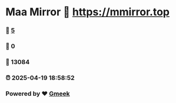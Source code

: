 # Maa Mirror :link: https://mmirror.top 
### :page_facing_up: [5](https://mmirror.top/tag.html) 
### :speech_balloon: 0 
### :hibiscus: 13084 
### :alarm_clock: 2025-04-19 18:58:52 
### Powered by :heart: [Gmeek](https://github.com/Meekdai/Gmeek)
